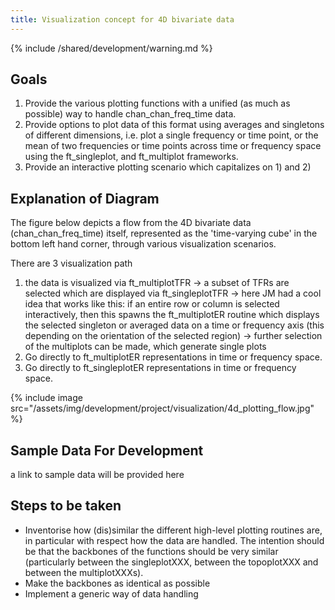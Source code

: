 ```yaml
---
title: Visualization concept for 4D bivariate data
---
```


{% include /shared/development/warning.md %}


## Goals

1. Provide the various plotting functions with a unified (as much as possible) way to handle chan_chan_freq_time data.
2. Provide options to plot data of this format using averages and singletons of different dimensions, i.e. plot a single frequency or time point, or the mean of two frequencies or time points across time or frequency space using the ft_singleplot, and ft_multiplot frameworks.
3. Provide an interactive plotting scenario which capitalizes on 1) and 2)

## Explanation of Diagram

The figure below depicts a flow from the 4D bivariate data (chan_chan_freq_time) itself, represented as the 'time-varying cube' in the bottom left hand corner, through various visualization scenarios.

There are 3 visualization path

1. the data is visualized via ft_multiplotTFR -> a subset of TFRs are selected which are displayed via ft_singleplotTFR -> here JM had a cool idea that works like this: if an entire row or column is selected interactively, then this spawns the ft_multiplotER routine which displays the selected singleton or averaged data on a time or frequency axis (this depending on the orientation of the selected region) -> further selection of the multiplots can be made, which generate single plots
2. Go directly to ft_multiplotER representations in time or frequency space.
3. Go directly to ft_singleplotER representations in time or frequency space.

{% include image src="/assets/img/development/project/visualization/4d_plotting_flow.jpg" %}

## Sample Data For Development

a link to sample data will be provided here

## Steps to be taken

- Inventorise how (dis)similar the different high-level plotting routines are, in particular with respect how the data are handled. The intention should be that the backbones of the functions should be very similar (particularly between the singleplotXXX, between the topoplotXXX and between the multiplotXXXs).
- Make the backbones as identical as possible
- Implement a generic way of data handling
